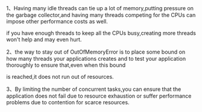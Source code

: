 1、Having many idle threads can tie up a lot of memory,putting pressure on the garbage collector,and having many threads competing for the CPUs can impose other performance costs as well.

if you have enough threads to keep all the CPUs busy,creating more threads won't help and may even hurt.

2、the way to stay out of OutOfMemoryError is to place some bound on how many threads your applications creates and to test your application thoroughly to ensure that,even when this bound 

is reached,it does not run out of resources.

3、By limiting the number of concurrent tasks,you can ensure that the application does not fail due to resource exhaustion or suffer performance problems due to contention for scarce resources.